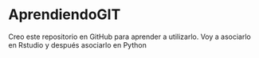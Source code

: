 # AprendiendoGIT
Creo este repositorio en GitHub para aprender a utilizarlo. 
Voy a asociarlo en Rstudio y después asociarlo en Python
